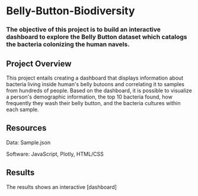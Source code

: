 # Belly-Button-Biodiversity
### The objective of this project is to build an interactive dashboard to explore the Belly Button dataset which catalogs the bacteria colonizing the human navels.

## Project Overview
This project entails creating a dashboard that displays information about bacteria living inside human's belly butoons and correlating it to samples from hundreds of people. Based on the dashboard, it is possible to visualize a person's demographic information, the top 10 bacteria found, how frequently they wash their belly button, and the bacteria cultures within each sample.

## Resources
Data: Sample.json

Software: JavaScript, Plotly, HTML/CSS

## Results
The results shows an interactive [dashboard]


